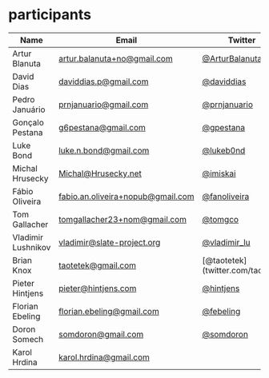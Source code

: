 participants
============

| Name | Email  | Twitter | Github | Blog |
|------|--------|---------|--------|------|
|Artur Blanuta|artur.balanuta+no@gmail.com|[@ArturBalanuta](twitter.com/ArturBalanuta)|[@AliensGoo](github.com/ArturBalanuta)||
|David Dias|daviddias.p@gmail.com|[@daviddias](twitter.com/daviddias)|[@diasdavid](github.com/diasdavid)||
|Pedro Januário|prnjanuario@gmail.com|[@prnjanuario](twitter.com/prnjanuario)|[@pjanuario](github.com/pjanuario)||
|Gonçalo Pestana|g6pestana@gmail.com|[@gpestana](twitter.com/gpestana)|[@gpestana](github.com/gpestana)||
|Luke Bond|luke.n.bond@gmail.com|[@lukeb0nd](twitter.com/lukeb0nd)|[@lukebond](github.com/lukebond)||
|Michal Hrusecky|Michal@Hrusecky.net|[@imiskai](twitter.com/imiskai)|[@miska](github.com/miska)|http://michal.hrusecky.net|
|Fábio Oliveira|fabio.an.oliveira+nopub@gmail.com|[@fanoliveira](twitter.com/fanoliveira)|[@fanoliveira](github.com/foliveira)||
|Tom Gallacher|tomgallacher23+nom@gmail.com|[@tomgco](twitter.com/tomgco)|[@tomgco](github.com/tomgco)||
|Vladimir Lushnikov|vladimir@slate-project.org|[@vladimir_lu](twitter.com/vladimir_lu)|[@vladimir-lu](github.com/vladimir-lu)||
|Brian Knox|taotetek@gmail.com|[@taotetek](twitter.com/taotetek|[@taotetek](github.com/taotetek)||
|Pieter Hintjens|pieter@hintjens.com|[@hintjens](twitter.com/hintjens)|[@hintjens](github.com/hintjens)|http://hintjens.com|
|Florian Ebeling|florian.ebeling@gmail.com|[@febeling](twitter.com/febeling)|[@febeling](github.com/febeling)|http://florianebeling.com|
|Doron Somech|somdoron@gmail.com|[@somdoron](twitter.com/somdoron)|[@somdoron](github.com/somdoron)|http://somdoron.com|
|Karol Hrdina|karol.hrdina@gmail.com||[@karolhrdina](github.com/karolhrdina)||
